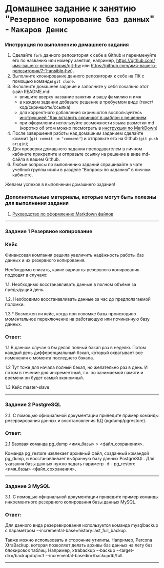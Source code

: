 # Домашнее задание к занятию "`Резервное копирование баз данных`" - `Макаров Денис`


### Инструкция по выполнению домашнего задания

   1. Сделайте `fork` данного репозитория к себе в Github и переименуйте его по названию или номеру занятия, например, https://github.com/имя-вашего-репозитория/git-hw или  https://github.com/имя-вашего-репозитория/7-1-ansible-hw).
   2. Выполните клонирование данного репозитория к себе на ПК с помощью команды `git clone`.
   3. Выполните домашнее задание и заполните у себя локально этот файл README.md:
      - впишите вверху название занятия и вашу фамилию и имя
      - в каждом задании добавьте решение в требуемом виде (текст/код/скриншоты/ссылка)
      - для корректного добавления скриншотов воспользуйтесь [инструкцией "Как вставить скриншот в шаблон с решением](https://github.com/netology-code/sys-pattern-homework/blob/main/screen-instruction.md)
      - при оформлении используйте возможности языка разметки md (коротко об этом можно посмотреть в [инструкции  по MarkDown](https://github.com/netology-code/sys-pattern-homework/blob/main/md-instruction.md))
   4. После завершения работы над домашним заданием сделайте коммит (`git commit -m "comment"`) и отправьте его на Github (`git push origin`);
   5. Для проверки домашнего задания преподавателем в личном кабинете прикрепите и отправьте ссылку на решение в виде md-файла в вашем Github.
   6. Любые вопросы по выполнению заданий спрашивайте в чате учебной группы и/или в разделе “Вопросы по заданию” в личном кабинете.
   
Желаем успехов в выполнении домашнего задания!
   
### Дополнительные материалы, которые могут быть полезны для выполнения задания

1. [Руководство по оформлению Markdown файлов](https://gist.github.com/Jekins/2bf2d0638163f1294637#Code)

---

### Задание 1 Резервное копирование

### Кейс
Финансовая компания решила увеличить надёжность работы баз данных и их резервного копирования. 

Необходимо описать, какие варианты резервного копирования подходят в случаях: 

1.1. Необходимо восстанавливать данные в полном объёме за предыдущий день.

1.2. Необходимо восстанавливать данные за час до предполагаемой поломки.

1.3.* Возможен ли кейс, когда при поломке базы происходило моментальное переключение на работающую или починенную базу данных.

### Ответ:

1.1 В данном случае я бы делал полный бэкап раз в неделю. Потом каждый день дифференциальный бэкап, который охватывает все изменения с момента последнего бэкапа.

1.2 Тут тоже для начала полный бэкап, но желательно раз в день. И потом в течение дня инкрементный, т.к. по занимаемой памяти и времени он будет самый экономный.

1.3 Кейс master-slave

---

### Задание 2 PostgreSQL

2.1. С помощью официальной документации приведите пример команды резервирования данных и восстановления БД (pgdump/pgrestore).

### Ответ:

2.1 Базовая команда pg_dump <имя_базы> > <файл_сохранения>.

Команда pg_restore извлекает архивный файл, созданный командой pg_dump, и восстанавливает выбранную базу данных PostgreSQL. Для указания базы данных нужно задать параметр -d - pg_restore <имя_базы> <файл_сохранения>.

---

### Задание 3 MySQL

3.1. С помощью официальной документации приведите пример команды инкрементного резервного копирования базы данных MySQL. 

### Ответ: 

Для данного вида резеревирования используется команда mysqlbackup с параметром --incremental-base=history:last_full_backup.

Также можно использовать и сторонние утилиты. Например, Percona XtraBackup, которая позволяет делать архивы баз данных на лету без блокировок таблиц. Например, xtrabackup --backup --target-dir=/backupdb/inc1 --incremental-basedir=/backupdb/full.

---


